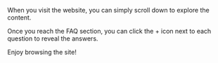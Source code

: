 When you visit the website, you can simply scroll down to explore the content.

Once you reach the FAQ section, you can click the + icon next to each question to reveal the answers.

Enjoy browsing the site!

